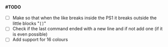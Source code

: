 #### #TODO

 - [ ] Make so that when the like breaks inside the PS1 it breaks outside the little blocks "`[]`"
 - [ ] Check if the last command ended with a new line and if not add one (if it is even possible)
 - [ ] Add support for 16 colours
